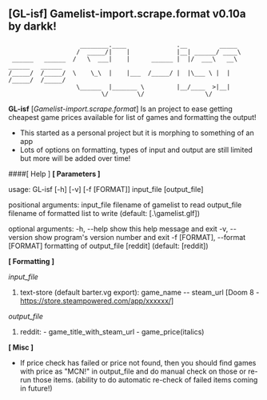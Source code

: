 ## [GL-isf] Gamelist-import.scrape.format v0.10a by darkk!

                        ________.____              .__         _____                    
                       /  _____/|    |             |__| ______/ ____\                   
     ______   ______  /   \  ___|    |      ______ |  |/  ___\   __\    ______   ______ 
    /_____/  /_____/  \    \_\  |    |___  /_____/ |  |\___ \ |  |     /_____/  /_____/ 
                       \______  |_______ \         |__/____  >|__|                      
                              \/        \/                 \/                           

**GL-isf** [*Gamelist-import.scrape.format*] Is an project to ease getting cheapest game prices available for list of games and formatting the output!

* This started as a personal project but it is morphing to something of an app
* Lots of options on formatting, types of input and output are still limited but more will be added over time!

####[ Help ]
**[ Parameters ]**

usage: GL-isf [-h] [-v] [-f [FORMAT]] input_file [output_file]

positional arguments:
  input_file            filename of gamelist to read
  output_file           filename of formatted list to write (default: [.\gamelist.glf])

optional arguments:
  -h, --help            show this help message and exit
  -v, --version         show program's version number and exit
  -f [FORMAT], --format [FORMAT]
                        formatting of output_file [reddit] (default: [reddit])

**[ Formatting ]**

*input_file*
1. text-store (default barter.vg export): game_name -- steam_url [Doom 8 - https://store.steampowered.com/app/xxxxxx/]

*output_file*
1. reddit: - game_title_with_steam_url - game_price(italics)  

**[ Misc ]**

- If price check has failed or price not found, then you should find games with price as "MCN!" in output_file and do manual check on those or re-run those items. (ability to do automatic re-check of failed items coming in future!)